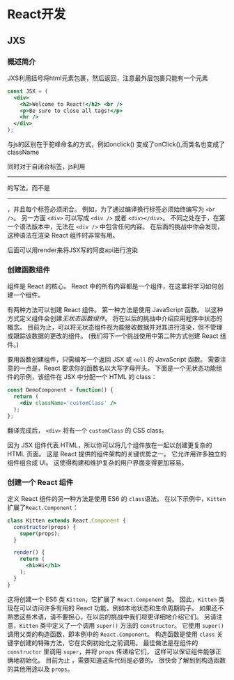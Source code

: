 # React开发

## JXS

### 概述简介

JXS利用括号将html元素包裹，然后返回，注意最外层包裹只能有一个元素

```jsx
const JSX = (
  <div>
    <h2>Welcome to React!</h2> <br />
    <p>Be sure to close all tags!</p>
    <hr />
  </div>
);
```

与js的区别在于驼峰命名的方式，例如onclick() 变成了onClick(),而类名也变成了className

同时对于自闭合标签，js利用<hr />的写法，而不是<hr>，并且每个标签必须闭合。 例如，为了通过编译换行标签必须始终编写为 `<br />`。 另一方面 `<div>` 可以写成 `<div />` 或者 `<div></div>`。 不同之处在于，在第一个语法版本中，无法在 `<div />` 中包含任何内容。 在后面的挑战中你会发现，这种语法在渲染 React 组件时非常有用。

后面可以用render来将JSX写的阿皮api进行渲染

### 创建函数组件

组件是 React 的核心。 React 中的所有内容都是一个组件，在这里将学习如何创建一个组件。

有两种方法可以创建 React 组件。 第一种方法是使用 JavaScript 函数。 以这种方式定义组件会创建*无状态函数组件*。 将在以后的挑战中介绍应用程序中状态的概念。 目前为止，可以将无状态组件视为能接收数据并对其进行渲染，但不管理或跟踪该数据的更改的组件。 (我们将下一个挑战使用中第二种方式创建 React 组件。)

要用函数创建组件，只需编写一个返回 JSX 或 `null` 的 JavaScript 函数。 需要注意的一点是，React 要求你的函数名以大写字母开头。 下面是一个无状态功能组件的示例，该组件在 JSX 中分配一个 HTML 的 class：

```jsx
const DemoComponent = function() {
  return (
    <div className='customClass' />
  );
};
```

翻译完成后， `<div>` 将有一个 `customClass` 的 CSS class。

因为 JSX 组件代表 HTML，所以你可以将几个组件放在一起以创建更复杂的 HTML 页面。 这是 React 提供的组件架构的关键优势之一。 它允许用许多独立的组件组合成 UI。 这使得构建和维护复杂的用户界面变得更加容易。

### 创建一个 React 组件

定义 React 组件的另一种方法是使用 ES6 的 `class`语法。 在以下示例中，`Kitten` 扩展了`React.Component`：

```jsx
class Kitten extends React.Component {
  constructor(props) {
    super(props);
  }

  render() {
    return (
      <h1>Hi</h1>
    );
  }
}
```

这将创建一个 ES6 类 `Kitten`，它扩展了 `React.Component` 类。 因此，`Kitten` 类现在可以访问许多有用的 React 功能，例如本地状态和生命周期钩子。 如果还不熟悉这些术语，请不要担心，在以后的挑战中我们将更详细地介绍它们。 另请注意，`Kitten` 类中定义了一个调用 `super()` 方法的 `constructor`。 它使用 `super()` 调用父类的构造函数，即本例中的 `React.Component`。 构造函数是使用 `class` 关键字创建的特殊方法，它在实例初始化之前调用。 最佳做法是在组件的 `constructor` 里调用 `super`，并将 `props` 传递给它们， 这样可以保证组件能够正确地初始化。 目前为止 ，需要知道这些代码是必要的。 很快会了解到到构造函数的其他用途以及 `props`。